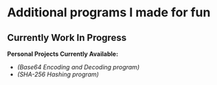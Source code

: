 # Additional programs I made for fun

## Currently Work In Progress

   **Personal Projects Currently Available:**
   - _(Base64 Encoding and Decoding program)_
   - _(SHA-256 Hashing program)_